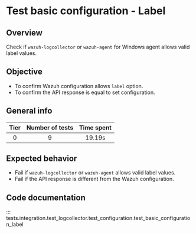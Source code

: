 # Test basic configuration - Label
## Overview 

Check if `wazuh-logcollector` or `wazuh-agent` for Windows agent allows valid label values.

## Objective

- To confirm Wazuh configuration allows `label` option.
- To confirm the API response is equal to set configuration.

## General info

|Tier | Number of tests | Time spent |
|:--:|:--:|:--:|
| 0 | 9 | 19.19s |

## Expected behavior

- Fail if `wazuh-logcollector` or `wazuh-agent` allows valid label values.
- Fail if the API response is different from the Wazuh configuration.

## Code documentation

::: tests.integration.test_logcollector.test_configuration.test_basic_configuration_label
